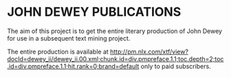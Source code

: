# JOHN DEWEY PUBLICATIONS

The aim of this project is to get the entire literary production of John Dewey for use in a subsequent text mining project.

The entire production is available at  http://pm.nlx.com/xtf/view?docId=dewey_ii/dewey_ii.00.xml;chunk.id=div.pmpreface.1.1;toc.depth=2;toc.id=div.pmpreface.1.1;hit.rank=0;brand=default only to paid subscribers.
